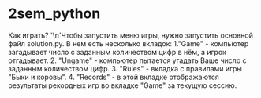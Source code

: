 # 2sem_python
Как играть?
'\n'Чтобы запустить меню игры, нужно запустить основной файл solution.py.
В нем есть несколько вкладок:
1."Game" - компьютер загадывает число с заданным количеством цифр в нём, а игрок отгадывает.
2. "Ungame" - компьютер пытается угадать Ваше число с заданным количеством цифр.
3. "Rules" - вкладка с правилами игры "Быки и коровы".
4. "Records" - в этой вкладке отображаются результаты рекордных игр во вкладке "Game" за текущую сессию.  
